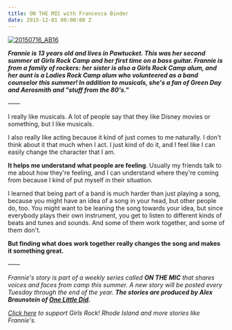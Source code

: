 ```yaml
---
title: ON THE MIC with Francesca Binder
date: 2015-12-01 00:00:00 Z
---
```


[![20150716_AB16](/uploads/blogpost/20150716_AB16-1024x683.jpg)](http://girlsrockri.org/wp-content/uploads/2015/11/20150716_AB16.jpg)

_**Frannie is 13 years old and lives in Pawtucket. This was her second summer at Girls Rock Camp and her first time on a bass guitar. Frannie is from a family of rockers: her sister is also a Girls Rock Camp alum, and her aunt is a Ladies Rock Camp alum who volunteered as a band counselor this summer! In addition to musicals, she's a fan of Green Day and Aerosmith and "stuff from the 80's."**_

——

I really like musicals. A lot of people say that they like Disney movies or something, but I like musicals.

I also really like acting because it kind of just comes to me naturally. I don't think about it that much when I act. I just kind of do it, and I feel like I can easily change the character that I am.

**It helps me understand what people are feeling**. Usually my friends talk to me about how they're feeling, and I can understand where they're coming from because I kind of put myself in their situation.

I learned that being part of a band is much harder than just playing a song, because you might have an idea of a song in your head, but other people do, too. You might want to be leaning the song towards your idea, but since everybody plays their own instrument, you get to listen to different kinds of beats and tunes and sounds. And some of them work together, and some of them don't.

**But finding what does work together really changes the song and makes it something great.**

——

_Frannie's story is part of a weekly series called **ON THE MIC** that shares voices and faces from camp this summer. _A new story will be posted every Tuesday through the end of the year. __The stories are produced by Alex Braunstein of [One Little Did](http://www.onelittledidstories.com/).____

_[Click here](https://www.razoo.com/story/Girls-Rock-Rhode-Island) to support Girls Rock! Rhode Island and more stories like Frannie's._
